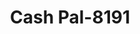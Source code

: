 ---
f_zip-code: 43920
f_state-code: OH
title: Cash Pal-8191
f_phone: 330-386-7771
f_city-only: East Liverpool
f_address: 15415 State Route 170 East Liverpool
f_location-unique-id: '8191'
slug: cash-pal-8191
updated-on: '2024-05-30T13:46:58.046Z'
created-on: '2024-05-30T13:36:59.803Z'
published-on: '2024-05-30T13:54:32.469Z'
f_city-state: cms/city/east-liverpool-oh.md
f_company: cms/company/cash-pal.md
f_state: cms/state/ohio.md
layout: '[payday-loan].html'
tags: payday-loan
---